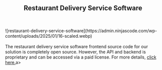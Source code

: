 <h2 style="text-align:center">Restaurant Delivery Service Software</h2><br/><br/>
![restaurant-delivery-service-software](https://admin.ninjascode.com/wp-content/uploads/2025/01/16-scaled.webp) <br/> <br/>  The restaurant delivery service software frontend source code for our solution is completely open source. However, the API and backend is proprietary and can be accessed via a paid license. For more details, <a href="https://enatega.com/?utm_source=github&utm_medium=repo&utm_campaign=lambert-restaurant-delivery-service-software" target="_blank">click here.</a>a> 
